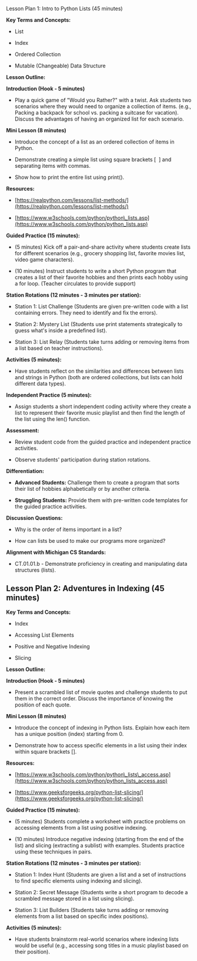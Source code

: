 Lesson Plan 1: Intro to Python Lists (45 minutes)

**Key Terms and Concepts:**

*   List
    
*   Index
    
*   Ordered Collection
    
*   Mutable (Changeable) Data Structure
    

**Lesson Outline:**

**Introduction (Hook - 5 minutes)**

*   Play a quick game of "Would you Rather?" with a twist. Ask students two scenarios where they would need to organize a collection of items. (e.g., Packing a backpack for school vs. packing a suitcase for vacation). Discuss the advantages of having an organized list for each scenario.
    

**Mini Lesson (8 minutes)**

*   Introduce the concept of a list as an ordered collection of items in Python.
    
*   Demonstrate creating a simple list using square brackets \[  \] and separating items with commas.
    
*   Show how to print the entire list using print().
    

**Resources:**

*   [https://realpython.com/lessons/list-methods/](https://realpython.com/lessons/list-methods/)
    
*   [https://www.w3schools.com/python/python\_lists.asp](https://www.w3schools.com/python/python_lists.asp)
    

**Guided Practice (15 minutes):**

*   (5 minutes) Kick off a pair-and-share activity where students create lists for different scenarios (e.g., grocery shopping list, favorite movies list, video game characters).
    
*   (10 minutes) Instruct students to write a short Python program that creates a list of their favorite hobbies and then prints each hobby using a for loop. (Teacher circulates to provide support)
    

**Station Rotations (12 minutes - 3 minutes per station):**

*   Station 1: List Challenge (Students are given pre-written code with a list containing errors. They need to identify and fix the errors).
    
*   Station 2: Mystery List (Students use print statements strategically to guess what's inside a predefined list).
    
*   Station 3: List Relay (Students take turns adding or removing items from a list based on teacher instructions).
    

**Activities (5 minutes):**

*   Have students reflect on the similarities and differences between lists and strings in Python (both are ordered collections, but lists can hold different data types).
    

**Independent Practice (5 minutes):**

*   Assign students a short independent coding activity where they create a list to represent their favorite music playlist and then find the length of the list using the len() function.
    

**Assessment:**

*   Review student code from the guided practice and independent practice activities.
    
*   Observe students' participation during station rotations.
    

**Differentiation:**

*   **Advanced Students:** Challenge them to create a program that sorts their list of hobbies alphabetically or by another criteria.
    
*   **Struggling Students:** Provide them with pre-written code templates for the guided practice activities.
    

**Discussion Questions:**

*   Why is the order of items important in a list?
    
*   How can lists be used to make our programs more organized?
    

**Alignment with Michigan CS Standards:**

*   CT.01.01.b - Demonstrate proficiency in creating and manipulating data structures (lists).
    

**Lesson Plan 2: Adventures in Indexing (45 minutes)**
------------------------------------------------------

**Key Terms and Concepts:**

*   Index
    
*   Accessing List Elements
    
*   Positive and Negative Indexing
    
*   Slicing
    

**Lesson Outline:**

**Introduction (Hook - 5 minutes)**

*   Present a scrambled list of movie quotes and challenge students to put them in the correct order. Discuss the importance of knowing the position of each quote.
    

**Mini Lesson (8 minutes)**

*   Introduce the concept of indexing in Python lists. Explain how each item has a unique position (index) starting from 0.
    
*   Demonstrate how to access specific elements in a list using their index within square brackets \[\].
    

**Resources:**

*   [https://www.w3schools.com/python/python\_lists\_access.asp](https://www.w3schools.com/python/python_lists_access.asp)
    
*   [https://www.geeksforgeeks.org/python-list-slicing/](https://www.geeksforgeeks.org/python-list-slicing/)
    

**Guided Practice (15 minutes):**

*   (5 minutes) Students complete a worksheet with practice problems on accessing elements from a list using positive indexing.
    
*   (10 minutes) Introduce negative indexing (starting from the end of the list) and slicing (extracting a sublist) with examples. Students practice using these techniques in pairs.
    

**Station Rotations (12 minutes - 3 minutes per station):**

*   Station 1: Index Hunt (Students are given a list and a set of instructions to find specific elements using indexing and slicing).
    
*   Station 2: Secret Message (Students write a short program to decode a scrambled message stored in a list using slicing).
    
*   Station 3: List Builders (Students take turns adding or removing elements from a list based on specific index positions).
    

**Activities (5 minutes):**

*   Have students brainstorm real-world scenarios where indexing lists would be useful (e.g., accessing song titles in a music playlist based on their position).
